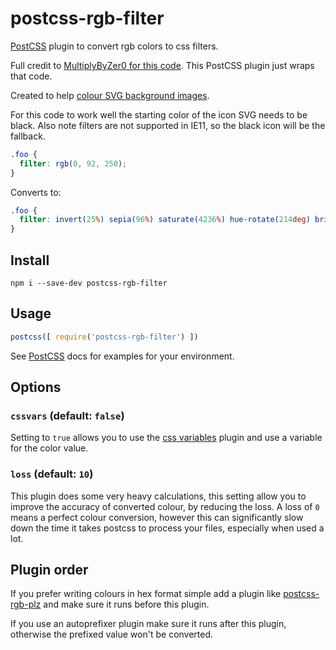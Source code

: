# postcss-rgb-filter 


[PostCSS](https://github.com/postcss/postcss) plugin to convert rgb colors to css filters.

Full credit to [MultiplyByZer0 for this code](https://stackoverflow.com/a/43960991/604861). 
This PostCSS plugin just wraps that code.

Created to help [colour SVG background images](https://css-tricks.com/solved-with-css-colorizing-svg-backgrounds/).

For this code to work well the starting color of the icon SVG needs to be black. Also note filters are not supported 
in IE11, so the black icon will be the fallback.

```css
.foo {
  filter: rgb(0, 92, 250);
}
```
Converts to:
```css
.foo {
  filter: invert(25%) sepia(96%) saturate(4236%) hue-rotate(214deg) brightness(97%) contrast(107%);
}
```

## Install

```
npm i --save-dev postcss-rgb-filter
```

## Usage

```js
postcss([ require('postcss-rgb-filter') ])
```

See [PostCSS](https://github.com/postcss/postcss) docs for examples for your environment.

## Options

### `cssvars` (default: `false`)

Setting to `true` allows you to use the [css variables](https://www.npmjs.com/package/postcss-css-variables) plugin 
and use a variable for the color value.

### `loss` (default: `10`)

This plugin does some very heavy calculations, this setting allow you to improve the accuracy of converted colour,
by reducing the loss. A loss of `0` means a perfect colour conversion, however this can significantly slow down the time
it takes postcss to process your files, especially when used a lot.

## Plugin order

If you prefer writing colours in hex format simple add a plugin like [postcss-rgb-plz](https://www.npmjs.com/package/postcss-rgb-plz)
and make sure it runs before this plugin.

If you use an autoprefixer plugin make sure it runs after this plugin, otherwise the prefixed value won't be converted.
